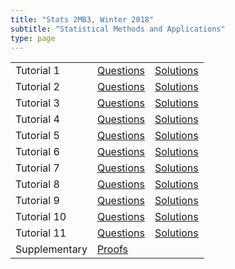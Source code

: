 ```yaml
---
title: "Stats 2MB3, Winter 2018"
subtitle: "Statistical Methods and Applications"
type: page
---
```


|                 |                                             |                                          |
|-----------------|---------------------------------------------|------------------------------------------|
| Tutorial 1      | [Questions](./Tutorial-1-Questions.pdf)     | [Solutions](./Tutorial-1-Solutions.pdf)  |
| Tutorial 2      | [Questions](./Tutorial-2-Questions.pdf)     | [Solutions](./Tutorial-2-Solutions.pdf)  |
| Tutorial 3      | [Questions](./Tutorial-3-Questions.pdf)     | [Solutions](./Tutorial-3-Solutions.pdf)  |
| Tutorial 4      | [Questions](./Tutorial-4-Questions.pdf)     | [Solutions](./Tutorial-4-Solutions.pdf)  |
| Tutorial 5      | [Questions](./Tutorial-5-Questions.pdf)     | [Solutions](./Tutorial-5-Solutions.pdf)  |
| Tutorial 6      | [Questions](./Tutorial-6-Questions.pdf)     | [Solutions](./Tutorial-6-Solutions.pdf)  |
| Tutorial 7      | [Questions](./Tutorial-7-Questions.pdf)     | [Solutions](./Tutorial-7-Solutions.pdf)  |
| Tutorial 8      | [Questions](./Tutorial-8-Questions.pdf)     | [Solutions](./Tutorial-8-Solutions.pdf)  |
| Tutorial 9      | [Questions](./Tutorial-9-Questions.pdf)     | [Solutions](./Tutorial-9-Solutions.pdf)  |
| Tutorial 10     | [Questions](./Tutorial-10-Questions.pdf)    | [Solutions](./Tutorial-10-Solutions.pdf) |
| Tutorial 11     | [Questions](./Tutorial-11-Questions.pdf)    | [Solutions](./Tutorial-11-Solutions.pdf) |
| Supplementary   | [Proofs](./ANOVA-and-Regression-Proofs.pdf) |                                          |

